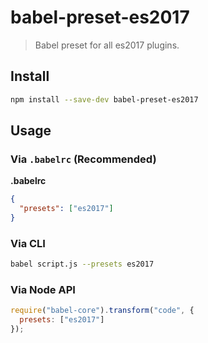 # babel-preset-es2017

> Babel preset for all es2017 plugins.

## Install

```sh
npm install --save-dev babel-preset-es2017
```

## Usage

### Via `.babelrc` (Recommended)

**.babelrc**

```json
{
  "presets": ["es2017"]
}
```

### Via CLI

```sh
babel script.js --presets es2017
```

### Via Node API

```javascript
require("babel-core").transform("code", {
  presets: ["es2017"]
});
```

